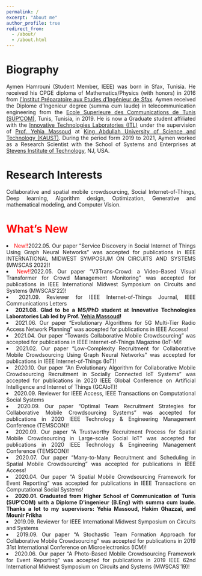 ```yaml
---
permalink: /
excerpt: "About me"
author_profile: true
redirect_from: 
  - /about/
  - /about.html
---
```



<h1 id="bio-graphy">Biography</h1>
<div style="text-align: justify;">
Aymen Hamrouni (Student Member, IEEE) was born in Sfax, Tunisia. He received his CPGE diploma of Mathematics/Physics (with honors) in 2016 from <a href="https://ipeis.rnu.tn/">l'Institut Préparatoire aux Etudes d'Ingénieur de Sfax</a>. Aymen received the Diplome d’Ingenieur degree (summa cum laude) in telecommunication engineering from the <a href="http://www.supcom.mincom.tn/">Ecole Superieure des Communications de Tunis (SUP’COM)</a>, Tunis, Tunisia, in 2019. He is now a Graduate student affiliated with the <a href="https://itl.kaust.edu.sa/">Innovative Technologies Laboratories (ITL)</a> under the supervision of <a href="https://yehiamassoud.com/">Prof. Yehia Massoud</a> at <a href="https://en.wikipedia.org/wiki/King_Abdullah_University_of_Science_and_Technology">King Abdullah University of Science and Technology (KAUST)</a>. During the period form 2019 to 2021, Aymen worked as a Research Scientist with the School of Systems and Enterprises at <a href="https://www.stevens.edu/">Stevens Institute of Technology</a>, NJ, USA. </div>

<h1 id="research-interests">Research Interests</h1>
<div style="text-align: justify;">Collaborative and spatial mobile crowdsourcing, Social Internet-of-Things, Deep learning, Algorithm design, Optimization, Generative and mathematical modeling, and Computer Vision.</div>

<h1 id="whats-new"><span style="color:red">What’s New</span></h1>
<div style="text-align: justify;">
<li><span style="color:red">New!!</span>2022.05. Our paper “Service Discovery in Social Internet of Things Using Graph Neural Networks”  was accepted for publications in  IEEE INTERNATIONAL MIDWEST SYMPOSIUM ON CIRCUITS AND SYSTEMS (MWSCAS 2022)!

<li><span style="color:red">New!!</span>2022.05. Our paper “V3Trans-Crowd: a Video-Based Visual Transformer for Crowd Management Monitoring”  was accepted for publications in  IEEE International Midwest Symposium on Circuits and Systems (MWSCAS'22)!

  
<li>2021.09. Reviewer for IEEE Internet-of-Things Journal, IEEE Communications Letters
  
<li><strong>2021.08. Glad to be a MS/PhD student at Innovative Technologies Laboratories Lab led by Prof. <a href="https://yehiamassoud.com/">Yehia Massoud</a>!</strong>
    
<li>2021.06. Our paper “Evolutionary Algorithms for 5G Multi-Tier Radio Access Network Planning”  was accepted for publications in  IEEE Access!
  
<li>2021.04. Our paper “Towards Collaborative Mobile Crowdsourcing”  was accepted for publications in  IEEE Internet-of-Things Magazine (IoT-M)!
  
 <li>2021.02. Our paper “Low-Complexity Recruitment for Collaborative Mobile Crowdsourcing Using Graph Neural Networks”  was accepted for publications in  IEEE Internet-of-Things (IoT)!
 
   
<li>2020.10. Our paper “An Evolutionary Algorithm for Collaborative Mobile Crowdsourcing Recruitment in Socially Connected IoT Systems”  was accepted for publications in  2020 IEEE Global Conference on Artificial Intelligence and Internet of Things (GCAIoT)!
 
<li>2020.09. Reviewer for IEEE Access, IEEE Transactions on Computational Social Systems</li>
   
<li>2020.09. Our paper “Optimal Team Recruitment Strategies for Collaborative Mobile Crowdsourcing Systems”  was accepted for publications in  2020 IEEE Technology & Engineering Management Conference (TEMSCON)!</li>
  
      
      
<li>2020.09. Our paper “A Trustworthy Recruitment Process for Spatial Mobile Crowdsourcing in Large-scale Social IoT”  was accepted for publications in  2020 IEEE Technology & Engineering Management Conference (TEMSCON)!</li>
 
         
<li>2020.07. Our paper “Many-to-Many Recruitment and Scheduling in Spatial Mobile Crowdsourcing”  was accepted for publications in  IEEE Access!</li>
  
                         
                  
<li>2020.04. Our paper “A Spatial Mobile Crowdsourcing Framework for Event Reporting”  was accepted for publications in  IEEE Transactions on Computational Social Systems!</li>
  
<li><strong>  2020.01. Graduated from Higher School of Communication of Tunis (SUP'COM) with a Diplome D'ingenieur (B.Eng) with summa cum laude. Thanks a lot to my supervisors: Yehia Massoud, Hakim Ghazzai, and Mounir Frikha</strong></li>
 
  
<li>2019.09. Reviewer for IEEE International Midwest Symposium on Circuits and Systems</li>

<li>2019.09. Our paper “A Stochastic Team Formation Approach for Collaborative Mobile Crowdsourcing”  was accepted for publications in  2019 31st International Conference on Microelectronics (ICM)!</li>
         
<li>2020.06. Our paper “A Photo-Based Mobile Crowdsourcing Framework for Event Reporting”  was accepted for publications in  2019 IEEE 62nd International Midwest Symposium on Circuits and Systems (MWSCAS'19)!</li></div>
                  
         

  
  
 
  
